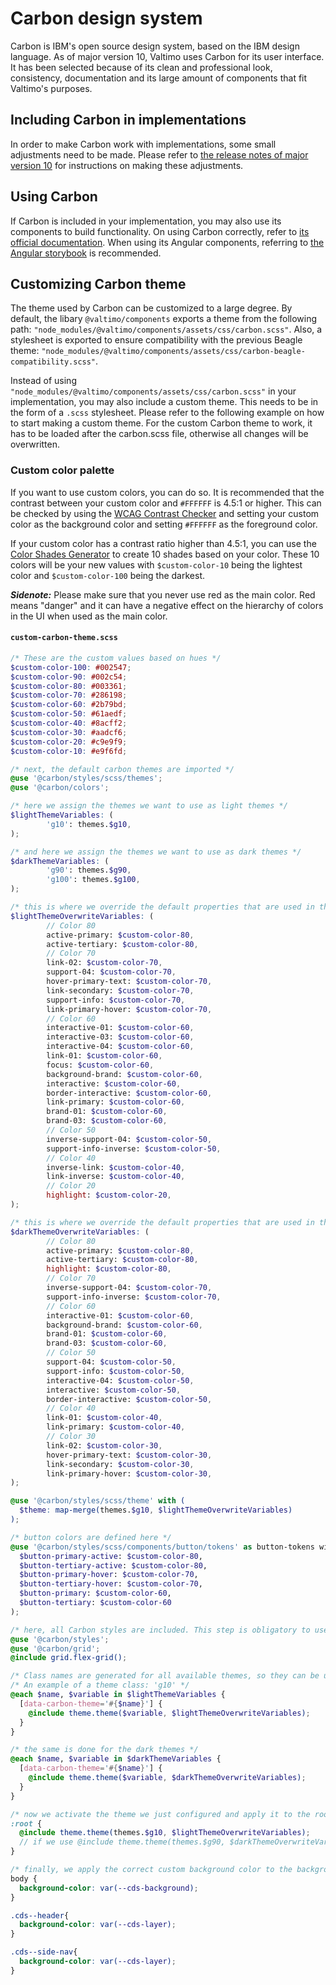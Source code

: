 # Carbon design system

Carbon is IBM's open source design system, based on the IBM design language. As of major version 10, Valtimo uses Carbon
for its user interface. It has been selected because of its clean and professional look, consistency, documentation and
its large amount of components that fit Valtimo's purposes.

## Including Carbon in implementations

In order to make Carbon work with implementations, some small adjustments need to be made. Please refer to [the release
notes of major version 10](/release-notes/major10/10.0.0/migration.md) for instructions on making these adjustments.

## Using Carbon

If Carbon is included in your implementation, you may also use its components to build functionality. On using Carbon
correctly, refer to [its official documentation](https://carbondesignsystem.com/). When using its Angular components,
referring to [the Angular storybook](https://angular.carbondesignsystem.com/?path=/story/components-welcome--to-carbon-angular) is recommended.

## Customizing Carbon theme

The theme used by Carbon can be customized to a large degree. By default, the libary `@valtimo/components` exports a
theme from the following path: `"node_modules/@valtimo/components/assets/css/carbon.scss"`. Also, a stylesheet is 
exported to ensure compatibility with the previous Beagle theme:
`"node_modules/@valtimo/components/assets/css/carbon-beagle-compatibility.scss"`.

Instead of using `"node_modules/@valtimo/components/assets/css/carbon.scss"` in your implementation, you may also include
a custom theme. This needs to be in the form of a `.scss` stylesheet. Please refer to the following example on how to
start making a custom theme. For the custom Carbon theme to work, it has to be loaded after the carbon.scss file, otherwise
all changes will be overwritten.

### Custom color palette

If you want to use custom colors, you can do so. It is recommended that the contrast between your custom color and 
`#FFFFFF` is 4.5:1 or higher. This can be checked by using the [WCAG Contrast Checker](https://contrastchecker.com) and 
setting your custom color as the background color and setting `#FFFFFF` as the foreground color.

If your custom color has a contrast ratio higher than 4.5:1, you can use the [Color Shades Generator](https://mdigi.tools/color-shades/)
to create 10 shades based on your color. These 10 colors will be your new values with `$custom-color-10` being the
lightest color and `$custom-color-100` being the darkest. 

_**Sidenote:**_ Please make sure that you never use red as the main color. Red means "danger" and it can have a negative
effect on the hierarchy of colors in the UI when used as the main color.

#### **`custom-carbon-theme.scss`**
```scss
/* These are the custom values based on hues */
$custom-color-100: #002547;
$custom-color-90: #002c54;
$custom-color-80: #003361;
$custom-color-70: #286198;
$custom-color-60: #2b79bd;
$custom-color-50: #61aedf;
$custom-color-40: #8acff2;
$custom-color-30: #aadcf6;
$custom-color-20: #c9e9f9;
$custom-color-10: #e9f6fd;

/* next, the default carbon themes are imported */
@use '@carbon/styles/scss/themes';
@use '@carbon/colors';

/* here we assign the themes we want to use as light themes */
$lightThemeVariables: (
        'g10': themes.$g10,
);

/* and here we assign the themes we want to use as dark themes */
$darkThemeVariables: (
        'g90': themes.$g90,
        'g100': themes.$g100,
);

/* this is where we override the default properties that are used in the light themes */
$lightThemeOverwriteVariables: (
        // Color 80
        active-primary: $custom-color-80,
        active-tertiary: $custom-color-80,
        // Color 70
        link-02: $custom-color-70,
        support-04: $custom-color-70,
        hover-primary-text: $custom-color-70,
        link-secondary: $custom-color-70,
        support-info: $custom-color-70,
        link-primary-hover: $custom-color-70,
        // Color 60
        interactive-01: $custom-color-60,
        interactive-03: $custom-color-60,
        interactive-04: $custom-color-60,
        link-01: $custom-color-60,
        focus: $custom-color-60,
        background-brand: $custom-color-60,
        interactive: $custom-color-60,
        border-interactive: $custom-color-60,
        link-primary: $custom-color-60,
        brand-01: $custom-color-60,
        brand-03: $custom-color-60,
        // Color 50
        inverse-support-04: $custom-color-50,
        support-info-inverse: $custom-color-50,
        // Color 40
        inverse-link: $custom-color-40,
        link-inverse: $custom-color-40,
        // Color 20
        highlight: $custom-color-20,
);

/* this is where we override the default properties that are used in the dark themes */
$darkThemeOverwriteVariables: (
        // Color 80
        active-primary: $custom-color-80,
        active-tertiary: $custom-color-80,
        highlight: $custom-color-80,
        // Color 70
        inverse-support-04: $custom-color-70,
        support-info-inverse: $custom-color-70,
        // Color 60
        interactive-01: $custom-color-60,
        background-brand: $custom-color-60,
        brand-01: $custom-color-60,
        brand-03: $custom-color-60,
        // Color 50
        support-04: $custom-color-50,
        support-info: $custom-color-50,
        interactive-04: $custom-color-50,
        interactive: $custom-color-50,
        border-interactive: $custom-color-50,
        // Color 40
        link-01: $custom-color-40,
        link-primary: $custom-color-40,
        // Color 30
        link-02: $custom-color-30,
        hover-primary-text: $custom-color-30,
        link-secondary: $custom-color-30,
        link-primary-hover: $custom-color-30,
);

@use '@carbon/styles/scss/theme' with (
  $theme: map-merge(themes.$g10, $lightThemeOverwriteVariables)
);

/* button colors are defined here */
@use '@carbon/styles/scss/components/button/tokens' as button-tokens with (
  $button-primary-active: $custom-color-80,
  $button-tertiary-active: $custom-color-80,
  $button-primary-hover: $custom-color-70,
  $button-tertiary-hover: $custom-color-70,
  $button-primary: $custom-color-60,
  $button-tertiary: $custom-color-60
);

/* here, all Carbon styles are included. This step is obligatory to use Carbon styling in your implementation */
@use '@carbon/styles';
@use '@carbon/grid';
@include grid.flex-grid();

/* Class names are generated for all available themes, so they can be used wherever necessary */
/* An example of a theme class: 'g10' */
@each $name, $variable in $lightThemeVariables {
  [data-carbon-theme='#{$name}'] {
    @include theme.theme($variable, $lightThemeOverwriteVariables);
  }
}

/* the same is done for the dark themes */
@each $name, $variable in $darkThemeVariables {
  [data-carbon-theme='#{$name}'] {
    @include theme.theme($variable, $darkThemeOverwriteVariables);
  }
}

/* now we activate the theme we just configured and apply it to the root */
:root {
  @include theme.theme(themes.$g10, $lightThemeOverwriteVariables);
  // if we use @include theme.theme(themes.$g90, $darkThemeOverwriteVariables); we will get the dark theme.
}

/* finally, we apply the correct custom background color to the background, side navigation and header bar */
body {
  background-color: var(--cds-background);
}

.cds--header{
  background-color: var(--cds-layer);
}

.cds--side-nav{
  background-color: var(--cds-layer);
}
```




